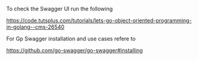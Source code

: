To check the Swagger UI run the following

https://code.tutsplus.com/tutorials/lets-go-object-oriented-programming-in-golang--cms-26540

For  Gp Swagger installation and use cases refere to

https://github.com/go-swagger/go-swagger#installing
